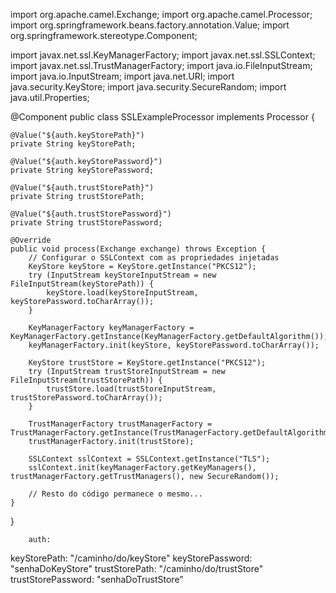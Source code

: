 import org.apache.camel.Exchange;
import org.apache.camel.Processor;
import org.springframework.beans.factory.annotation.Value;
import org.springframework.stereotype.Component;

import javax.net.ssl.KeyManagerFactory;
import javax.net.ssl.SSLContext;
import javax.net.ssl.TrustManagerFactory;
import java.io.FileInputStream;
import java.io.InputStream;
import java.net.URI;
import java.security.KeyStore;
import java.security.SecureRandom;
import java.util.Properties;

@Component
public class SSLExampleProcessor implements Processor {

    @Value("${auth.keyStorePath}")
    private String keyStorePath;

    @Value("${auth.keyStorePassword}")
    private String keyStorePassword;

    @Value("${auth.trustStorePath}")
    private String trustStorePath;

    @Value("${auth.trustStorePassword}")
    private String trustStorePassword;

    @Override
    public void process(Exchange exchange) throws Exception {
        // Configurar o SSLContext com as propriedades injetadas
        KeyStore keyStore = KeyStore.getInstance("PKCS12");
        try (InputStream keyStoreInputStream = new FileInputStream(keyStorePath)) {
            keyStore.load(keyStoreInputStream, keyStorePassword.toCharArray());
        }

        KeyManagerFactory keyManagerFactory = KeyManagerFactory.getInstance(KeyManagerFactory.getDefaultAlgorithm());
        keyManagerFactory.init(keyStore, keyStorePassword.toCharArray());

        KeyStore trustStore = KeyStore.getInstance("PKCS12");
        try (InputStream trustStoreInputStream = new FileInputStream(trustStorePath)) {
            trustStore.load(trustStoreInputStream, trustStorePassword.toCharArray());
        }

        TrustManagerFactory trustManagerFactory = TrustManagerFactory.getInstance(TrustManagerFactory.getDefaultAlgorithm());
        trustManagerFactory.init(trustStore);

        SSLContext sslContext = SSLContext.getInstance("TLS");
        sslContext.init(keyManagerFactory.getKeyManagers(), trustManagerFactory.getTrustManagers(), new SecureRandom());

        // Resto do código permanece o mesmo...
    }
}

        
        
        auth:
  keyStorePath: "/caminho/do/keyStore"
  keyStorePassword: "senhaDoKeyStore"
  trustStorePath: "/caminho/do/trustStore"
  trustStorePassword: "senhaDoTrustStore"
